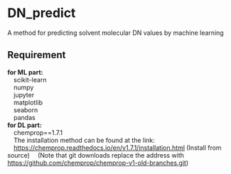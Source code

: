 # DN_predict
A method for predicting solvent molecular DN values by machine learning

## Requirement
**for ML part:**  
&ensp;&ensp;scikit-learn  
  &ensp;&ensp;numpy  
  &ensp;&ensp;jupyter  
  &ensp;&ensp;matplotlib  
  &ensp;&ensp;seaborn  
  &ensp;&ensp;pandas  
**for DL part:**  
  &ensp;&ensp;chemprop==1.7.1  
  &ensp;&ensp;The installation method can be found at the link:  
  &ensp;&ensp;https://chemprop.readthedocs.io/en/v1.7.1/installation.html (Install from source)
  &ensp;&ensp;(Note that git downloads replace the address with https://github.com/chemprop/chemprop-v1-old-branches.git)
